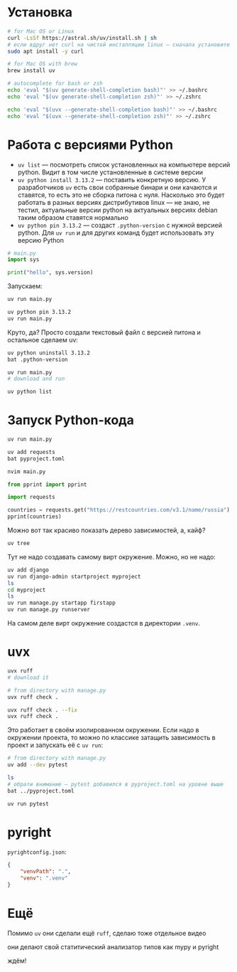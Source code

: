 # Установка

```bash
# for Mac OS or Linux
curl -LsSf https://astral.sh/uv/install.sh | sh
# если вдруг нет curl на чистой инсталляции linux — сначала установите его:
sudo apt install -y curl

# for Mac OS with brew
brew install uv

# autocomplete for bash or zsh
echo 'eval "$(uv generate-shell-completion bash)"' >> ~/.bashrc
echo 'eval "$(uv generate-shell-completion zsh)"' >> ~/.zshrc

echo 'eval "$(uvx --generate-shell-completion bash)"' >> ~/.bashrc
echo 'eval "$(uvx --generate-shell-completion zsh)"' >> ~/.zshrc
```

# Работа с версиями Python

- `uv list` — посмотреть список установленных на компьютере версий python. Видит в том числе установленные в системе версии 
- `uv python install 3.13.2` — поставить конкретную версию. У разработчиков `uv` есть свои собранные бинари и они качаются и ставятся, то есть это не сборка питона с нуля. Насколько это будет работать в разных версиях дистрибутивов linux — не знаю, не тестил, актуальные версии python на актуальных версиях debian таким образом ставятся нормально
- `uv python pin 3.13.2` — создаст `.python-version` с нужной версией python. Для `uv run` и для других команд будет использовать эту версию Python

```python
# main.py
import sys

print("hello", sys.version)
```

Запускаем:

```bash
uv run main.py

uv python pin 3.13.2
uv run main.py

```

Круто, да? Просто создали текстовый файл с версией питона и остальное сделаем uv:

```bash
uv python uninstall 3.13.2
bat .python-version

uv run main.py
# download and run

uv python list
```

# Запуск Python-кода

```bash
uv run main.py

uv add requests
bat pyproject.toml

nvim main.py
```

```python
from pprint import pprint

import requests

countries = requests.get("https://restcountries.com/v3.1/name/russia").json()
pprint(countries)
```


Можно вот так красиво показать дерево зависимостей, а, кайф?

```bash
uv tree
```

Тут не надо создавать самому вирт окружение. Можно, но не надо:

```bash
uv add django
uv run django-admin startproject myproject
ls
cd myproject
ls
uv run manage.py startapp firstapp
uv run manage.py runserver
```

На самом деле вирт окружение создастся в директории `.venv`.

# uvx

```bash
uvx ruff
# download it

# from directory with manage.py
uvx ruff check .

uvx ruff check . --fix
uvx ruff check .
```

Это работает в своём изолированном окружении. Если надо в окружении проекта, то можно по классике затащить зависимость в проект и запускать её с `uv run`:

```bash
# from directory with manage.py
uv add --dev pytest

ls
# обрати внимание — pytest добавился в pyproject.toml на уровне выше
bat ../pyproject.toml

uv run pytest
```

# pyright

`pyrightconfig.json`:

```json
{
    "venvPath": ".",
    "venv": ".venv"
}
```

# Ещё

Помимо `uv` они сделали ещё `ruff`, сделаю тоже отдельное видео

они делают свой статитический анализатор типов как mypy и pyright

ждём!
